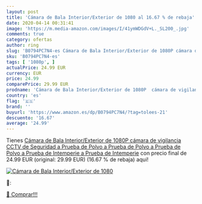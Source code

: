 ```yaml
---
layout: post
title: 'Cámara de Bala Interior/Exterior de 1080 al 16.67 % de rebaja'
date: 2020-04-14 00:31:41
image: 'https://m.media-amazon.com/images/I/41ymWDGdV+L._SL200_.jpg'
comments: true
category: ofertas
author: ring
slug: 'B0794PC7N4-es Cámara de Bala Interior/Exterior de 1080P cámara de...'
sku: 'B0794PC7N4-es'
tags: [ '1080p', ]
actualPrice: 24.99 EUR
currency: EUR
price: 24.99
comparePrice: 29.99 EUR
prodname: 'Cámara de Bala Interior/Exterior de 1080P  cámara de vigilancia CCTV de Seguridad a Prueba de Polvo a Prueba de Polvo a Prueba de Polvo a Prueba de Intemperie a Prueba de Intemperie'
country: 'es'
flag: '🇪🇸'
brand: ''
buyurl: 'https://www.amazon.es/dp/B0794PC7N4/?tag=tolees-21'
descuento: '16.67'
average: '24.99'
---
```


Tienes [Cámara de Bala Interior/Exterior de 1080P  cámara de vigilancia CCTV de Seguridad a Prueba de Polvo a Prueba de Polvo a Prueba de Polvo a Prueba de Intemperie a Prueba de Intemperie](https://www.amazon.es/dp/B0794PC7N4/?tag=tolees-21) con precio final de  24.99 EUR (original: 29.99 EUR) (16.67 %  de rebaja) aqui!

[![Cámara de Bala Interior/Exterior de 1080](https://m.media-amazon.com/images/I/41ymWDGdV+L._SL200_.jpg)](https://www.amazon.es/dp/B0794PC7N4/?tag=tolees-21)

🔎:


[🛒 Comprar!!!](https://www.amazon.es/dp/B0794PC7N4/?tag=tolees-21)
